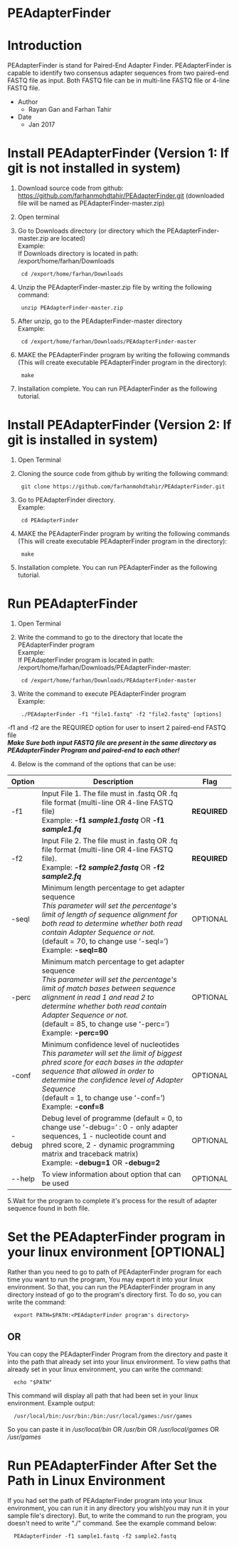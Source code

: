 # PEAdapterFinder
# Introduction  
PEAdapterFinder is stand for Paired-End Adapter Finder. PEAdapterFinder is capable to  identify two consensus adapter sequences from two paired-end FASTQ file as input. Both FASTQ file can be in multi-line FASTQ file or 4-line FASTQ file.  

- Author  
    - Rayan Gan and Farhan Tahir 
- Date  
    - Jan 2017  
    
# Install PEAdapterFinder (Version 1: If git is not installed in system)
1. Download source code from github: https://github.com/farhanmohdtahir/PEAdapterFinder.git (downloaded file will be named as PEAdapterFinder-master.zip)  
2. Open terminal  
3. Go to Downloads directory (or directory which the PEAdapterFinder-master.zip are located)  
   Example:  
    If Downloads directory is located in path: /export/home/farhan/Downloads  
    
        cd /export/home/farhan/Downloads 
            
4. Unzip the PEAdapterFinder-master.zip file by writing the following command:  

        unzip PEAdapterFinder-master.zip  

5. After unzip, go to the PEAdapterFinder-master directory  
   Example:  

        cd /export/home/farhan/Downloads/PEAdapterFinder-master  

6. MAKE the PEAdapterFinder program by writing the following commands (This will create executable PEAdapterFinder program in the directory):  
    
        make  

7. Installation complete. You can run PEAdapterFinder as the following tutorial.  

# Install PEAdapterFinder (Version 2: If git is installed in system)
1. Open Terminal  
2. Cloning the source code from github by writing the following command:  
   
        git clone https://github.com/farhanmohdtahir/PEAdapterFinder.git  

3. Go to PEAdapterFinder directory.  
   Example:

        cd PEAdapterFinder

4. MAKE the PEAdapterFinder program by writing the following commands (This will create executable PEAdapterFinder program in the directory):  
   
        make  

5. Installation complete. You can run PEAdapterFinder as the following tutorial.  

# Run PEAdapterFinder  
1. Open Terminal  
2. Write the command to go to the directory that locate the PEAdapterFinder program  
   Example:  
    If PEAdapterFinder program is located in path: /export/home/farhan/Downloads/PEAdapterFinder-master:  
    
        cd /export/home/farhan/Downloads/PEAdapterFinder-master  

3. Write the command to execute PEAdapterFinder program  
   Example:  
   
        ./PEAdapterFinder -f1 "file1.fastq" -f2 "file2.fastq" [options]  

 -f1 and -f2 are the REQUIRED option for user to insert 2 paired-end FASTQ file  
___Make Sure both input FASTQ file are present in the same directory as PEAdapterFinder Program and paired-end to each other!___  

4. Below is the command of the options that can be use:  

| Option | Description                                                                                                                                                                                                                   | Flag         |
|--------|-------------------------------------------------------------------------------------------------------------------------------------------------------------------------------------------------------------------------------|--------------|
| -f1    | Input File 1. The file must in .fastq OR .fq file format  (multi-line OR 4-line FASTQ file)<br/>  Example: __-f1 _sample1.fastq___ OR __-f1 _sample1.fq___                                                                         | __REQUIRED__ |
| -f2    | Input File 2. The file must in .fastq OR .fq file format  (multi-line OR 4-line FASTQ file).<br/>  Example: __-f2 _sample2.fastq___ OR __-f2 _sample2.fq___                                                                        | __REQUIRED__ |
| -seql  | Minimum length percentage to get adapter sequence <br/> _This parameter will set the percentage's limit of length of sequence alignment for both read to determine whether both read contain Adapter Sequence or not._<br/>  (default = 70, to change use ‘-seql=’)<br/> Example: __-seql=80__                                                                                                               | OPTIONAL     |
| -perc  | Minimum match percentage to get adapter sequence <br/>_This parameter will set the percentage's limit of match bases between sequence alignment in read 1 and read 2 to determine whether both read contain Adapter Sequence or not._<br/> (default = 85, to change use ‘-perc=’)<br/> Example: __-perc=90__                                                                                                                | OPTIONAL     |
| -conf  | Minimum confidence level of nucleotides<br/>_This parameter will set the limit of biggest phred score for each bases in the adapter sequence that allowed in order to determine the confidence level of Adapter Sequence_<br/> (default = 1, to change use ‘-conf=’)<br/> Example: __-conf=8__                                                                                                                           | OPTIONAL     |
| -debug | Debug level of programme (default = 0, to change use ‘-debug=’ : 0 - only adapter sequences, 1 - nucleotide count and phred score, 2 - dynamic programming matrix and traceback matrix)<br/> Example: __-debug=1__ OR __-debug=2__ | OPTIONAL     |
| --help | To view information about option that can be used                                                                                                                                                                             | OPTIONAL     |

5.Wait for the program to complete it's process for the result of adapter sequence found in both file. 

# Set the PEAdapterFinder program in your linux environment [OPTIONAL]
Rather than you need to go to path of PEAdapterFinder program for each time you want to run the program, You may export it into your linux environment. So that, you can run the PEAdapterFinder program in any directory instead of go to the program's directory first. To do so, you can write the command: 

      export PATH=$PATH:<PEAdapterFinder program's directory>

## OR

You can copy the PEAdapterFinder Program from the directory and paste it into the path that already set into your linux environment. To view paths that already set in your linux environment, you can write the command: 

      echo "$PATH"
      
This command will display all path that had been set in your linux environment. Example output: 

      /usr/local/bin:/usr/bin:/bin:/usr/local/games:/usr/games
      
So you can paste it in _/usr/local/bin_ OR _/usr/bin_ OR _/usr/local/games_ OR _/usr/games_

# Run PEAdapterFinder After Set the Path in Linux Environment

If you had set the path of PEAdapterFinder program into your linux environment, you can run it in any directory you wish(you may run it in your sample file's directory). But, to write the command to run the program, you doesn't need to write "./" command. See the example command below:

      PEAdapterFinder -f1 sample1.fastq -f2 sample2.fastq
      
